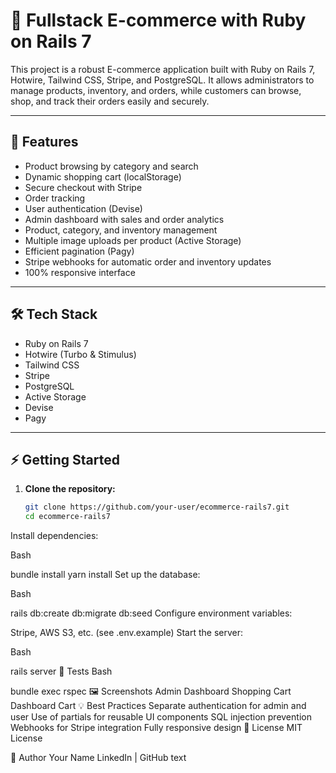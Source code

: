 # 🛒 Fullstack E-commerce with Ruby on Rails 7

This project is a robust E-commerce application built with Ruby on Rails 7, Hotwire, Tailwind CSS, Stripe, and PostgreSQL. It allows administrators to manage products, inventory, and orders, while customers can browse, shop, and track their orders easily and securely.

---

## 🚀 Features

- Product browsing by category and search
- Dynamic shopping cart (localStorage)
- Secure checkout with Stripe
- Order tracking
- User authentication (Devise)
- Admin dashboard with sales and order analytics
- Product, category, and inventory management
- Multiple image uploads per product (Active Storage)
- Efficient pagination (Pagy)
- Stripe webhooks for automatic order and inventory updates
- 100% responsive interface

---

## 🛠️ Tech Stack

- Ruby on Rails 7
- Hotwire (Turbo & Stimulus)
- Tailwind CSS
- Stripe
- PostgreSQL
- Active Storage
- Devise
- Pagy

---

## ⚡ Getting Started

1. **Clone the repository:**
   ```bash
   git clone https://github.com/your-user/ecommerce-rails7.git
   cd ecommerce-rails7
Install dependencies:

Bash

bundle install
yarn install
Set up the database:

Bash

rails db:create db:migrate db:seed
Configure environment variables:

Stripe, AWS S3, etc. (see .env.example)
Start the server:

Bash

rails server
🧪 Tests
Bash

bundle exec rspec
🖼️ Screenshots
Admin Dashboard	Shopping Cart
Dashboard	Cart
💡 Best Practices
Separate authentication for admin and user
Use of partials for reusable UI components
SQL injection prevention
Webhooks for Stripe integration
Fully responsive design
📄 License
MIT License

👤 Author
Your Name
LinkedIn | GitHub
text


